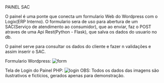 PAINEL SAC

O painel é uma ponte que conecta um formulario Web do Wordpress com o Logix(ERP Interno). O formulario sera de uso para abertura de um SAC(Serviço de atendimento ao consumidor), que ao enviar, faz o POST atraves de uma Api Rest(Python - Flask), que salva os dados do usuario no db.

O painel serve para consultar os dados do cliente e fazer n validações e assim inserir o SAC.

Formulario Wordpress:
![form](https://user-images.githubusercontent.com/69809959/137145466-ed4d6428-fa67-4301-8b6a-2c12e998a864.PNG)

Tela de Login do Painel PHP:
![login](https://user-images.githubusercontent.com/69809959/137143684-c244215b-5131-405a-9b69-8ea15a434260.PNG)
OBS: Todos os dados das imagens são ilustrativos e fictícios, gerados apenas para demonstração.
